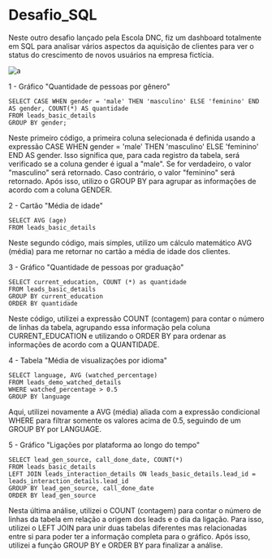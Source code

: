 # Desafio_SQL
Neste outro desafio lançado pela Escola DNC, fiz um dashboard totalmente em SQL para analisar vários aspectos da aquisição de clientes para ver o status do crescimento de novos usuários na empresa fictícia.

![a](https://github.com/OliveiraIuri/Desafio_SQL/assets/120345667/fd47930f-5498-4f3f-adca-94d87d697d7d)

1 - Gráfico "Quantidade de pessoas por gênero"

    SELECT CASE WHEN gender = 'male' THEN 'masculino' ELSE 'feminino' END AS gender, COUNT(*) AS quantidade
    FROM leads_basic_details
    GROUP BY gender;

Neste primeiro código, a primeira coluna selecionada é definida usando a expressão CASE WHEN gender = 'male' THEN 'masculino' ELSE 'feminino' END AS gender. Isso significa que, para cada registro da tabela, será verificado se a coluna gender é igual a "male". Se for verdadeiro, o valor "masculino" será retornado. Caso contrário, o valor "feminino" será retornado. Após isso, utilizo o GROUP BY para agrupar as informações de acordo com a coluna GENDER.

2 - Cartão "Média de idade"

    SELECT AVG (age) 
    FROM leads_basic_details

Neste segundo código, mais simples, utilizo um cálculo matemático AVG (média) para me retornar no cartão a média de idade dos clientes.

3 - Gráfico "Quantidade de pessoas por graduação"

    SELECT current_education, COUNT (*) as quantidade 
    FROM leads_basic_details
    GROUP BY current_education
    ORDER BY quantidade

Neste código, utilizei a expressão COUNT (contagem) para contar o número de linhas da tabela, agrupando essa informação pela coluna CURRENT_EDUCATION e utilizando o ORDER BY para ordenar as informações de acordo com a QUANTIDADE.

4 - Tabela "Média de visualizações por idioma"

    SELECT language, AVG (watched_percentage) 
    FROM leads_demo_watched_details
    WHERE watched_percentage > 0.5
    GROUP BY language
   
Aqui, utilizei novamente a AVG (média) aliada com a expressão condicional WHERE para filtrar somente os valores acima de 0.5, seguindo de um GROUP BY por LANGUAGE.

5 - Gráfico "Ligações por plataforma ao longo do tempo"

    SELECT lead_gen_source, call_done_date, COUNT(*) 
    FROM leads_basic_details
    LEFT JOIN leads_interaction_details ON leads_basic_details.lead_id = leads_interaction_details.lead_id
    GROUP BY lead_gen_source, call_done_date
    ORDER BY lead_gen_source

Nesta última análise, utilizei o COUNT (contagem) para contar o número de linhas da tabela em relação a origem dos leads e o dia da ligação. Para isso, utilizei o LEFT JOIN para unir duas tabelas diferentes mas relacionadas entre si para poder ter a informação completa para o gráfico. Após isso, utilizei a função GROUP BY e ORDER BY para finalizar a análise.



